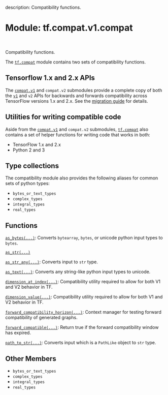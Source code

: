 description: Compatibility functions.

<div itemscope itemtype="http://developers.google.com/ReferenceObject">
<meta itemprop="name" content="tf.compat.v1.compat" />
<meta itemprop="path" content="Stable" />
<meta itemprop="property" content="bytes_or_text_types"/>
<meta itemprop="property" content="complex_types"/>
<meta itemprop="property" content="integral_types"/>
<meta itemprop="property" content="real_types"/>
</div>

# Module: tf.compat.v1.compat

<!-- Insert buttons and diff -->

<table class="tfo-notebook-buttons tfo-api nocontent" align="left">

</table>



Compatibility functions.


The <a href="../../../tf/compat.md"><code>tf.compat</code></a> module contains two sets of compatibility functions.

## Tensorflow 1.x and 2.x APIs

The <a href="../../../tf/compat/v1.md"><code>compat.v1</code></a> and `compat.v2` submodules provide a complete copy of both the
<a href="../../../tf/compat/v1.md"><code>v1</code></a> and `v2` APIs for backwards and forwards compatibility across TensorFlow
versions 1.x and 2.x. See the
[migration guide](https://www.tensorflow.org/guide/migrate) for details.

## Utilities for writing compatible code

Aside from the <a href="../../../tf/compat/v1.md"><code>compat.v1</code></a> and `compat.v2` submodules, <a href="../../../tf/compat.md"><code>tf.compat</code></a> also contains
a set of helper functions for writing code that works in both:

* TensorFlow 1.x and 2.x
* Python 2 and 3


## Type collections

The compatibility module also provides the following aliases for common
sets of python types:

* `bytes_or_text_types`
* `complex_types`
* `integral_types`
* `real_types`

## Functions

[`as_bytes(...)`](../../../tf/compat/as_bytes.md): Converts `bytearray`, `bytes`, or unicode python input types to `bytes`.

[`as_str(...)`](../../../tf/compat/as_str.md)

[`as_str_any(...)`](../../../tf/compat/as_str_any.md): Converts input to `str` type.

[`as_text(...)`](../../../tf/compat/as_text.md): Converts any string-like python input types to unicode.

[`dimension_at_index(...)`](../../../tf/compat/dimension_at_index.md): Compatibility utility required to allow for both V1 and V2 behavior in TF.

[`dimension_value(...)`](../../../tf/compat/dimension_value.md): Compatibility utility required to allow for both V1 and V2 behavior in TF.

[`forward_compatibility_horizon(...)`](../../../tf/compat/forward_compatibility_horizon.md): Context manager for testing forward compatibility of generated graphs.

[`forward_compatible(...)`](../../../tf/compat/forward_compatible.md): Return true if the forward compatibility window has expired.

[`path_to_str(...)`](../../../tf/compat/path_to_str.md): Converts input which is a `PathLike` object to `str` type.

## Other Members

* `bytes_or_text_types` <a id="bytes_or_text_types"></a>
* `complex_types` <a id="complex_types"></a>
* `integral_types` <a id="integral_types"></a>
* `real_types` <a id="real_types"></a>
